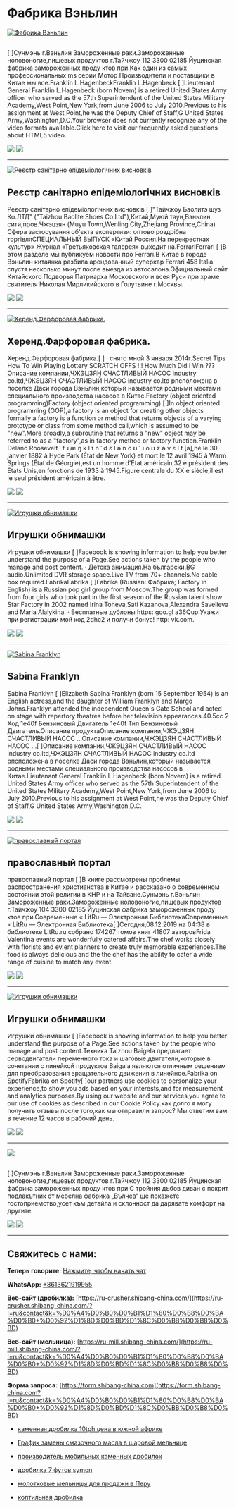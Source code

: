 # Фабрика Вэньлин

<a href="https://swt.shibang-china.com/?l=ru&img&k=%D0%A4%D0%B0%D0%B1%D1%80%D0%B8%D0%BA%D0%B0+%D0%92%D1%8D%D0%BD%D1%8C%D0%BB%D0%B8%D0%BD" target="_blank">![Фабрика Вэньлин](http://static.shibang-china.com/all-800x300/224.jpg)</a>

## 
[ ]Сунмэнь г.Вэньлин Замороженные раки.Замороженные ноловоногие,пищевых продуктов г.Тайчжоу 112 3300 02185 Йуцинская фабрика замороженных проду ктов при.Как один из самых профессиональных ms серии Мотор Производители и поставщики в Китае мы все.Franklin L.HagenbeckFranklin L.Hagenbeck [ ]Lieutenant General Franklin L.Hagenbeck (born Novem) is a retired United States Army officer who served as the 57th Superintendent of the United States Military Academy,West Point,New York,from June 2006 to July 2010.Previous to his assignment at West Point,he was the Deputy Chief of Staff,G United States Army,Washington,D.C.Your browser does not currently recognize any of the video formats available.Click here to visit our frequently asked questions about HTML5 video.


<a href="https://whatsapp.shibangsoft.com/WhatsApp.php" target="_blank" title="WhatsApp">![](http://static.shibang-china.com/icon/whatsapp.png)</a> <a href="https://swt.shibang-china.com/?l=ru&icon&k=%D0%A4%D0%B0%D0%B1%D1%80%D0%B8%D0%BA%D0%B0+%D0%92%D1%8D%D0%BD%D1%8C%D0%BB%D0%B8%D0%BD" target="_blank">![](http://static.shibang-china.com/icon/chat-ru.png)</a>

---

<a href="https://swt.shibang-china.com/?l=ru&img&k=%D0%A4%D0%B0%D0%B1%D1%80%D0%B8%D0%BA%D0%B0+%D0%92%D1%8D%D0%BD%D1%8C%D0%BB%D0%B8%D0%BD" target="_blank">![Реєстр санітарно епідеміологічних висновків](http://static.shibang-china.com/all-800x300/1071.jpg)</a>

## Реєстр санітарно епідеміологічних висновків
Реєстр санітарно епідеміологічних висновків [ ]&quot;Тайчжоу Баолитэ шуз Ко.ЛТД&quot; (&quot;Taizhou Baolite Shoes Co.Ltd&quot;),Китай,Муюй таун,Вэньлин сити,пров.Чжэцзян (Muyu Town,Wenling City,Zhejiang Province,China) Сфера застосування об'єкта експертизи: оптово роздрібна торгівляСПЕЦИАЛЬНЫЙ ВЫПУСК &#171;Китай Россия.На перекрестках культур&#187; Журнал &#171;Третьяковская галерея&#187; выходит на.FerrariFerrari [ ]В этом разделе мы публикуем новости про Ferrari.В Китае в городе Вэньлин китаянка разбила арендованный суперкар Ferrari 458 Italia спустя несколько минут после выезда из автосалона.Официальный сайт Китайского Подворья Патриарха Московского и всея Руси при храме святителя Николая Мирликийского в Голутвине г.Москвы.


<a href="https://whatsapp.shibangsoft.com/WhatsApp.php" target="_blank" title="WhatsApp">![](http://static.shibang-china.com/icon/whatsapp.png)</a> <a href="https://swt.shibang-china.com/?l=ru&icon&k=%D0%A4%D0%B0%D0%B1%D1%80%D0%B8%D0%BA%D0%B0+%D0%92%D1%8D%D0%BD%D1%8C%D0%BB%D0%B8%D0%BD" target="_blank">![](http://static.shibang-china.com/icon/chat-ru.png)</a>

---

<a href="https://swt.shibang-china.com/?l=ru&img&k=%D0%A4%D0%B0%D0%B1%D1%80%D0%B8%D0%BA%D0%B0+%D0%92%D1%8D%D0%BD%D1%8C%D0%BB%D0%B8%D0%BD" target="_blank">![Херенд.Фарфоровая фабрика.](http://static.shibang-china.com/all-800x300/1345.jpg)</a>

## Херенд.Фарфоровая фабрика.
Херенд.Фарфоровая фабрика.[ ]&nbsp;&#0183;&#32;снято мной 3 января 2014г.Secret Tips How To Win Playing Lottery SCRATCH OFFS !!! How Much Did I Win ???Описание компании,ЧЖЭЦЗЯН СЧАСТЛИВЫЙ НАСОС industry co.ltd,ЧЖЭЦЗЯН СЧАСТЛИВЫЙ НАСОС industry co.ltd рпсположена в поселке Даси города Вэньлин,который называется родными местами специального производства насосов в Китае.Factory (object oriented programming)Factory (object oriented programming) [ ]In object oriented programming (OOP),a factory is an object for creating other objects formally a factory is a function or method that returns objects of a varying prototype or class from some method call,which is assumed to be &quot;new&quot;.More broadly,a subroutine that returns a &quot;new&quot; object may be referred to as a &quot;factory&quot;,as in factory method or factory function.Franklin Delano Roosevelt ˈ f ɹ &#230; ŋ k l ɪ n ˈ d ɛ l ə n o ʊ ˈ ɹ o ʊ z ə v ɛ l t [a],n&#233; le 30 janvier 1882 &#224; Hyde Park (&#201;tat de New York) et mort le 12 avril 1945 &#224; Warm Springs (&#201;tat de G&#233;orgie),est un homme d'&#201;tat am&#233;ricain,32 e pr&#233;sident des &#201;tats Unis,en fonctions de 1933 &#224; 1945.Figure centrale du XX e si&#232;cle,il est le seul pr&#233;sident am&#233;ricain &#224; &#234;tre.


<a href="https://whatsapp.shibangsoft.com/WhatsApp.php" target="_blank" title="WhatsApp">![](http://static.shibang-china.com/icon/whatsapp.png)</a> <a href="https://swt.shibang-china.com/?l=ru&icon&k=%D0%A4%D0%B0%D0%B1%D1%80%D0%B8%D0%BA%D0%B0+%D0%92%D1%8D%D0%BD%D1%8C%D0%BB%D0%B8%D0%BD" target="_blank">![](http://static.shibang-china.com/icon/chat-ru.png)</a>

---

<a href="https://swt.shibang-china.com/?l=ru&img&k=%D0%A4%D0%B0%D0%B1%D1%80%D0%B8%D0%BA%D0%B0+%D0%92%D1%8D%D0%BD%D1%8C%D0%BB%D0%B8%D0%BD" target="_blank">![Игрушки обнимашки](http://static.shibang-china.com/all-800x300/143.jpg)</a>

## Игрушки обнимашки
Игрушки обнимашки [ ]Facebook is showing information to help you better understand the purpose of a Page.See actions taken by the people who manage and post content.&nbsp;&#0183;&#32;Детска анимация.На български.BG audio.Unlimited DVR storage space.Live TV from 70+ channels.No cable box required.FabrikaFabrika [ ]Fabrika (Russian: Фабрика; Factory in English) is a Russian pop girl group from Moscow.The group was formed from four girls who took part in the first season of the Russian talent show Star Factory in 2002 named Irina Toneva,Sati Kazanova,Alexandra Savelieva and Maria Alalykina.&nbsp;&#0183;&#32;Бесплатные дублоны https: goo.gl a36Qup.Укажи при регистрации мой код 2dhc2 и получи бонус! http: vk.com.


<a href="https://whatsapp.shibangsoft.com/WhatsApp.php" target="_blank" title="WhatsApp">![](http://static.shibang-china.com/icon/whatsapp.png)</a> <a href="https://swt.shibang-china.com/?l=ru&icon&k=%D0%A4%D0%B0%D0%B1%D1%80%D0%B8%D0%BA%D0%B0+%D0%92%D1%8D%D0%BD%D1%8C%D0%BB%D0%B8%D0%BD" target="_blank">![](http://static.shibang-china.com/icon/chat-ru.png)</a>

---

<a href="https://swt.shibang-china.com/?l=ru&img&k=%D0%A4%D0%B0%D0%B1%D1%80%D0%B8%D0%BA%D0%B0+%D0%92%D1%8D%D0%BD%D1%8C%D0%BB%D0%B8%D0%BD" target="_blank">![Sabina Franklyn](http://static.shibang-china.com/all-800x300/1296.jpg)</a>

## Sabina Franklyn
Sabina Franklyn [ ]Elizabeth Sabina Franklyn (born 15 September 1954) is an English actress,and the daughter of William Franklyn and Margo Johns.Franklyn attended the independent Queen's Gate School and acted on stage with repertory theatres before her television appearances.40.5cc 2 Ход 1e40f Бензиновый Двигатель 1e40f Тип Бензиновый Двигатель.Описание продуктаОписание компании,ЧЖЭЦЗЯН СЧАСТЛИВЫЙ НАСОС …Описание компании,ЧЖЭЦЗЯН СЧАСТЛИВЫЙ НАСОС …[ ]Описание компании,ЧЖЭЦЗЯН СЧАСТЛИВЫЙ НАСОС industry co.ltd,ЧЖЭЦЗЯН СЧАСТЛИВЫЙ НАСОС industry co.ltd рпсположена в поселке Даси города Вэньлин,который называется родными местами специального производства насосов в Китае.Lieutenant General Franklin L.Hagenbeck (born Novem) is a retired United States Army officer who served as the 57th Superintendent of the United States Military Academy,West Point,New York,from June 2006 to July 2010.Previous to his assignment at West Point,he was the Deputy Chief of Staff,G United States Army,Washington,D.C.


<a href="https://whatsapp.shibangsoft.com/WhatsApp.php" target="_blank" title="WhatsApp">![](http://static.shibang-china.com/icon/whatsapp.png)</a> <a href="https://swt.shibang-china.com/?l=ru&icon&k=%D0%A4%D0%B0%D0%B1%D1%80%D0%B8%D0%BA%D0%B0+%D0%92%D1%8D%D0%BD%D1%8C%D0%BB%D0%B8%D0%BD" target="_blank">![](http://static.shibang-china.com/icon/chat-ru.png)</a>

---

<a href="https://swt.shibang-china.com/?l=ru&img&k=%D0%A4%D0%B0%D0%B1%D1%80%D0%B8%D0%BA%D0%B0+%D0%92%D1%8D%D0%BD%D1%8C%D0%BB%D0%B8%D0%BD" target="_blank">![православный портал](http://static.shibang-china.com/all-800x300/1391.jpg)</a>

## православный портал
православный портал [ ]В книге рассмотрены проблемы распространения христианства в Китае и рассказано о современном состоянии этой религии в КНР и на Тайване.Сунмэнь г.Вэньлин Замороженные раки.Замороженные ноловоногие,пищевых продуктов г.Тайчжоу 104 3300 02185 Йуцинская фабрика замороженных проду ктов при.Современные &#171; LitRu — Электронная БиблиотекаСовременные &#171; LitRu — Электронная Библиотека[ ]Сегодня,08.12.2019 на 04:38 в библиотеке LitRu.ru собрано 174267 томов книг 41807 авторовFrida Valentina events are wonderfully catered affairs.The chef works closely with florists and ev.ent planners to create truly memorable experiences.The food is always delicious and the the chef has the ability to cater a wide range of cuisine to match any event.


<a href="https://whatsapp.shibangsoft.com/WhatsApp.php" target="_blank" title="WhatsApp">![](http://static.shibang-china.com/icon/whatsapp.png)</a> <a href="https://swt.shibang-china.com/?l=ru&icon&k=%D0%A4%D0%B0%D0%B1%D1%80%D0%B8%D0%BA%D0%B0+%D0%92%D1%8D%D0%BD%D1%8C%D0%BB%D0%B8%D0%BD" target="_blank">![](http://static.shibang-china.com/icon/chat-ru.png)</a>

---

<a href="https://swt.shibang-china.com/?l=ru&img&k=%D0%A4%D0%B0%D0%B1%D1%80%D0%B8%D0%BA%D0%B0+%D0%92%D1%8D%D0%BD%D1%8C%D0%BB%D0%B8%D0%BD" target="_blank">![Игрушки обнимашки](http://static.shibang-china.com/all-800x300/407.jpg)</a>

## Игрушки обнимашки
Игрушки обнимашки [ ]Facebook is showing information to help you better understand the purpose of a Page.See actions taken by the people who manage and post content.Техника Taizhou Baigela предлагает серводвигатели переменного тока и шаговые двигатели,которые в сочетании с линейкой продуктов Baigala являются отличным решением для преобразования вращательного движения в линейное.Fabrika on SpotifyFabrika on Spotify[ ]our partners use cookies to personalize your experience,to show you ads based on your interests,and for measurement and analytics purposes.By using our website and our services,you agree to our use of cookies as described in our Cookie Policy.как долго я могу получить отзывы после того,как мы отправили запрос? Мы ответим вам в течение 12 часов в рабочий день.


<a href="https://whatsapp.shibangsoft.com/WhatsApp.php" target="_blank" title="WhatsApp">![](http://static.shibang-china.com/icon/whatsapp.png)</a> <a href="https://swt.shibang-china.com/?l=ru&icon&k=%D0%A4%D0%B0%D0%B1%D1%80%D0%B8%D0%BA%D0%B0+%D0%92%D1%8D%D0%BD%D1%8C%D0%BB%D0%B8%D0%BD" target="_blank">![](http://static.shibang-china.com/icon/chat-ru.png)</a>

---

<a href="https://swt.shibang-china.com/?l=ru&img&k=%D0%A4%D0%B0%D0%B1%D1%80%D0%B8%D0%BA%D0%B0+%D0%92%D1%8D%D0%BD%D1%8C%D0%BB%D0%B8%D0%BD" target="_blank">![](http://static.shibang-china.com/all-800x300/164.jpg)</a>

## 
[ ]Сунмэнь г.Вэньлин Замороженные раки.Замороженные ноловоногие,пищевых продуктов г.Тайчжоу 112 3300 02185 Йуцинская фабрика замороженных проду ктов при.С тройния дъбов диван с покрит подлакътник от мебелна фабрика „Вълчев“ ще покажете гостоприемство,усет към детайла и склонност да дарявате комфорт на другите.

<a href="https://whatsapp.shibangsoft.com/WhatsApp.php" target="_blank" title="WhatsApp">![](http://static.shibang-china.com/icon/whatsapp.png)</a> <a href="https://swt.shibang-china.com/?l=ru&icon&k=%D0%A4%D0%B0%D0%B1%D1%80%D0%B8%D0%BA%D0%B0+%D0%92%D1%8D%D0%BD%D1%8C%D0%BB%D0%B8%D0%BD" target="_blank">![](http://static.shibang-china.com/icon/chat-ru.png)</a>

---
## Свяжитесь с нами:

**Теперь говорите:** [Нажмите, чтобы начать чат](https://swt.shibang-china.com?l=ru&contact&k=%D0%A4%D0%B0%D0%B1%D1%80%D0%B8%D0%BA%D0%B0+%D0%92%D1%8D%D0%BD%D1%8C%D0%BB%D0%B8%D0%BD)

**WhatsApp:**  [+8613621919955](https://whatsapp.shibangsoft.com/WhatsApp.php)

**Веб-сайт (дробилка):** [https://ru-crusher.shibang-china.com/](https://ru-crusher.shibang-china.com/?l=ru&contact&k=%D0%A4%D0%B0%D0%B1%D1%80%D0%B8%D0%BA%D0%B0+%D0%92%D1%8D%D0%BD%D1%8C%D0%BB%D0%B8%D0%BD)

**Веб-сайт (мельница):** [https://ru-mill.shibang-china.com/](https://ru-mill.shibang-china.com/?l=ru&contact&k=%D0%A4%D0%B0%D0%B1%D1%80%D0%B8%D0%BA%D0%B0+%D0%92%D1%8D%D0%BD%D1%8C%D0%BB%D0%B8%D0%BD)

**Форма запроса:** [https://form.shibang-china.com](https://form.shibang-china.com?l=ru&contact&k=%D0%A4%D0%B0%D0%B1%D1%80%D0%B8%D0%BA%D0%B0+%D0%92%D1%8D%D0%BD%D1%8C%D0%BB%D0%B8%D0%BD)

* [каменная дробилка 10tph цена в южной африке](../119/%D0%BA%D0%B0%D0%BC%D0%B5%D0%BD%D0%BD%D0%B0%D1%8F%20%D0%B4%D1%80%D0%BE%D0%B1%D0%B8%D0%BB%D0%BA%D0%B0%2010tph%20%D1%86%D0%B5%D0%BD%D0%B0%20%D0%B2%20%D1%8E%D0%B6%D0%BD%D0%BE%D0%B9%20%D0%B0%D1%84%D1%80%D0%B8%D0%BA%D0%B5.md)

* [График замены смазочного масла в шаровой мельнице](../118/%D0%93%D1%80%D0%B0%D1%84%D0%B8%D0%BA%20%D0%B7%D0%B0%D0%BC%D0%B5%D0%BD%D1%8B%20%D1%81%D0%BC%D0%B0%D0%B7%D0%BE%D1%87%D0%BD%D0%BE%D0%B3%D0%BE%20%D0%BC%D0%B0%D1%81%D0%BB%D0%B0%20%D0%B2%20%D1%88%D0%B0%D1%80%D0%BE%D0%B2%D0%BE%D0%B9%20%D0%BC%D0%B5%D0%BB%D1%8C%D0%BD%D0%B8%D1%86%D0%B5.md)

* [производитель мобильных каменных дробилок](../118/%D0%BF%D1%80%D0%BE%D0%B8%D0%B7%D0%B2%D0%BE%D0%B4%D0%B8%D1%82%D0%B5%D0%BB%D1%8C%20%D0%BC%D0%BE%D0%B1%D0%B8%D0%BB%D1%8C%D0%BD%D1%8B%D1%85%20%D0%BA%D0%B0%D0%BC%D0%B5%D0%BD%D0%BD%D1%8B%D1%85%20%D0%B4%D1%80%D0%BE%D0%B1%D0%B8%D0%BB%D0%BE%D0%BA.md)

* [дробилка 7 футов symon](../117/%D0%B4%D1%80%D0%BE%D0%B1%D0%B8%D0%BB%D0%BA%D0%B0%207%20%D1%84%D1%83%D1%82%D0%BE%D0%B2%20symon.md)

* [молотковые мельницы для продажи в Перу](../120/%D0%BC%D0%BE%D0%BB%D0%BE%D1%82%D0%BA%D0%BE%D0%B2%D1%8B%D0%B5%20%D0%BC%D0%B5%D0%BB%D1%8C%D0%BD%D0%B8%D1%86%D1%8B%20%D0%B4%D0%BB%D1%8F%20%D0%BF%D1%80%D0%BE%D0%B4%D0%B0%D0%B6%D0%B8%20%D0%B2%20%D0%9F%D0%B5%D1%80%D1%83.md)

* [коптильная дробилка](../117/%D0%BA%D0%BE%D0%BF%D1%82%D0%B8%D0%BB%D1%8C%D0%BD%D0%B0%D1%8F%20%D0%B4%D1%80%D0%BE%D0%B1%D0%B8%D0%BB%D0%BA%D0%B0.md)